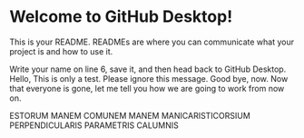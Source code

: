 # Welcome to GitHub Desktop!

This is your README. READMEs are where you can communicate what your project is and how to use it.

Write your name on line 6, save it, and then head back to GitHub Desktop.
Hello, This is only a test. Please ignore this message. Good bye, now. Now that everyone is gone, let me tell you how we are going to work from now on.

ESTORUM MANEM COMUNEM MANEM MANICARISTICORSIUM PERPENDICULARIS PARAMETRIS CALUMNIS